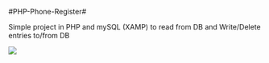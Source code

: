 #PHP-Phone-Register#

Simple project in PHP and mySQL (XAMP) to read from DB and Write/Delete entries to/from DB

<img src="https://github.com/lgbadluck/php-phone-register/assets/4021443/204804bc-ad30-4f31-96da-e79098c16c6b"/>
